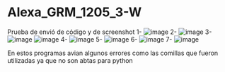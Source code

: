 # Alexa_GRM_1205_3-W
Prueba de envió de código y de screenshot
1-
![image](https://github.com/user-attachments/assets/9c434171-5c55-41ca-be2f-507a078773e2)
2-
![image](https://github.com/user-attachments/assets/70fd1886-4f38-4e1b-9924-30916f111f62)
3-
![image](https://github.com/user-attachments/assets/dac08188-6962-4578-9b94-d067a058cf7e)
![image](https://github.com/user-attachments/assets/5a707d5c-6937-404a-a8b2-4d13826fa169)
4-
![image](https://github.com/user-attachments/assets/5df72a59-be97-4c16-94fd-387ed6d2f094)
5-
![image](https://github.com/user-attachments/assets/aa6b3d27-5275-4e0f-b33c-dd273f9536af)
6-
![image](https://github.com/user-attachments/assets/c4159306-beb4-4c1e-ac69-20b998d19a45)
7-
![image](https://github.com/user-attachments/assets/ced60eea-30ae-4d08-8011-e808a9b2e9a7)

En estos programas avian algunos errores como las comillas que fueron utilizadas ya que no son abtas para python
